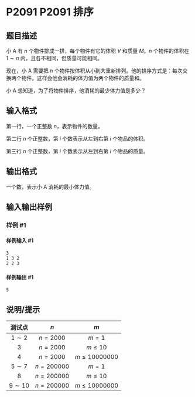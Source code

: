 # P2091 P2091 排序

## 题目描述

小 A 有 $n$ 个物件排成一排，每个物件有它的体积 $V$ 和质量 $M$。$n$ 个物件的体积在 $1 \sim n$ 内，且各不相同，但质量可能相同。

现在，小 A 需要把 $n$ 个物件按体积从小到大重新排列。他的排序方式是：每次交换两个物件。这样会他会消耗的体力值为两个物件的质量和。

小 A 想知道，为了将物件排序，他消耗的最少体力值是多少？

## 输入格式

第一行，一个正整数 $n$，表示物件的数量。

第二行 $n$ 个正整数，第 $i$ 个数表示从左到右第 $i$ 个物品的体积。

第三行 $n$ 个正整数，第 $i$ 个数表示从左到右第 $i$ 个物品的质量。

## 输出格式

一个数，表示小 A 消耗的最小体力值。


## 输入输出样例

### 样例 #1

#### 样例输入 #1

```
3
1 3 2
2 2 3
```

#### 样例输出 #1

```
5
```

## 说明/提示

| 测试点 | $n$ | $m$ |
| :----------: | :----------: | :----------: |
| $1\sim 2$ | $n=2000$ | $m=1$ |
| $3$ | $n=2000$ | $m \leq 10$ |
| $4$ | $n=2000$ | $m \leq 10000000$ |
| $5\sim 7$ | $n=200000$ | $m=1$ |
| $8$ | $n=200000$ | $m \leq 10$ |
| $9\sim 10$ | $n=200000$ | $m \leq 10000000$ |
